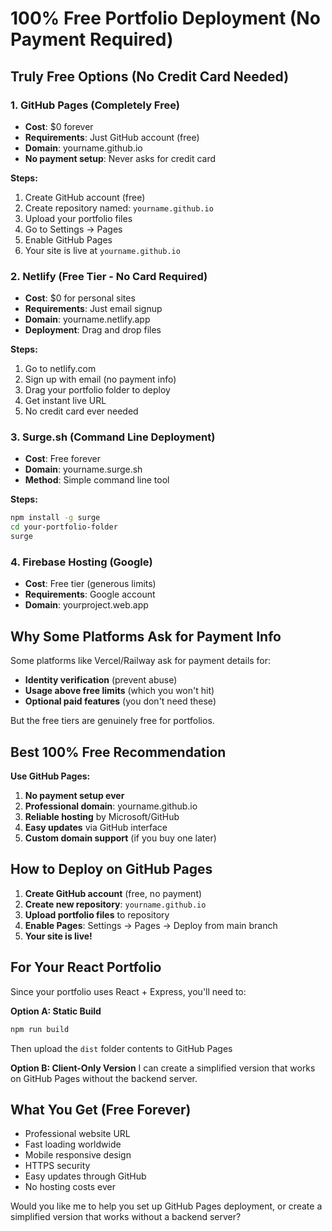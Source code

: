 # 100% Free Portfolio Deployment (No Payment Required)

## Truly Free Options (No Credit Card Needed)

### 1. **GitHub Pages** (Completely Free)
- **Cost**: $0 forever
- **Requirements**: Just GitHub account (free)
- **Domain**: yourname.github.io
- **No payment setup**: Never asks for credit card

**Steps:**
1. Create GitHub account (free)
2. Create repository named: `yourname.github.io`
3. Upload your portfolio files
4. Go to Settings → Pages
5. Enable GitHub Pages
6. Your site is live at `yourname.github.io`

### 2. **Netlify** (Free Tier - No Card Required)
- **Cost**: $0 for personal sites
- **Requirements**: Just email signup
- **Domain**: yourname.netlify.app
- **Deployment**: Drag and drop files

**Steps:**
1. Go to netlify.com
2. Sign up with email (no payment info)
3. Drag your portfolio folder to deploy
4. Get instant live URL
5. No credit card ever needed

### 3. **Surge.sh** (Command Line Deployment)
- **Cost**: Free forever
- **Domain**: yourname.surge.sh
- **Method**: Simple command line tool

**Steps:**
```bash
npm install -g surge
cd your-portfolio-folder
surge
```

### 4. **Firebase Hosting** (Google)
- **Cost**: Free tier (generous limits)
- **Requirements**: Google account
- **Domain**: yourproject.web.app

## Why Some Platforms Ask for Payment Info

Some platforms like Vercel/Railway ask for payment details for:
- **Identity verification** (prevent abuse)
- **Usage above free limits** (which you won't hit)
- **Optional paid features** (you don't need these)

But the free tiers are genuinely free for portfolios.

## Best 100% Free Recommendation

**Use GitHub Pages:**
1. **No payment setup ever**
2. **Professional domain**: yourname.github.io
3. **Reliable hosting** by Microsoft/GitHub
4. **Easy updates** via GitHub interface
5. **Custom domain support** (if you buy one later)

## How to Deploy on GitHub Pages

1. **Create GitHub account** (free, no payment)
2. **Create new repository**: `yourname.github.io`
3. **Upload portfolio files** to repository
4. **Enable Pages**: Settings → Pages → Deploy from main branch
5. **Your site is live!**

## For Your React Portfolio

Since your portfolio uses React + Express, you'll need to:

**Option A: Static Build**
```bash
npm run build
```
Then upload the `dist` folder contents to GitHub Pages

**Option B: Client-Only Version**
I can create a simplified version that works on GitHub Pages without the backend server.

## What You Get (Free Forever)

- Professional website URL
- Fast loading worldwide
- Mobile responsive design
- HTTPS security
- Easy updates through GitHub
- No hosting costs ever

Would you like me to help you set up GitHub Pages deployment, or create a simplified version that works without a backend server?